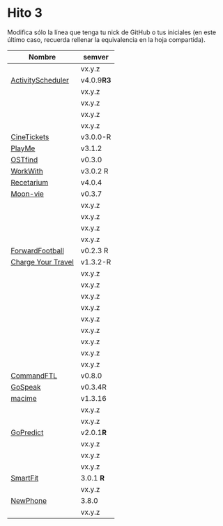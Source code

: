 # Hito 3

Modifica sólo la línea que tenga tu nick de GitHub o tus iniciales (en este
último caso, recuerda rellenar la equivalencia en la hoja compartida).

|                                                       Nombre | semver |
|--------------------------------------------------------------|--------|
|                                   <!-- Enlace de A M A M --> | vx.y.z |
|                       [ActivityScheduler](https://github.com/khawla-k-banydomi/schedulerapi) | v4.0.9**R3**|
|                                   <!-- Enlace de B A F H --> | vx.y.z |
|                            <!-- Enlace de hamadabouhcida --> | vx.y.z |
|                                   <!-- Enlace de 4yacine --> | vx.y.z |
|                                 <!-- Enlace de kevincamp --> | vx.y.z |
|                                [CineTickets](https://github.com/mcarmona99/CineTickets) | v3.0.0-R |
|                [PlayMe](https://github.com/Jumacasni/PlayMe) | v3.1.2 |
|                               [OSTfind](https://github.com/jlgallego99/OSTfind) | v0.3.0 |
|                                    [WorkWith](https://github.com/migueg/CC-Proyecto-21-22) | v3.0.2 R|
|             [Recetarium](https://github.com/jcgq/MII_CC_UGR) | v4.0.4 |
|              [Moon-vie](https://github.com/LCinder/Moon-vie) | v0.3.7 |
|                                       <!-- Enlace de I Z --> | vx.y.z |
|                                       <!-- Enlace de J M --> | vx.y.z |
|                                   <!-- Enlace de K M E S --> | vx.y.z |
|                                       <!-- Enlace de K Z --> | vx.y.z |
|                                  [ForwardFootball](https://github.com/vntr-CC/ForwardFootball) | v0.2.3 R|
|                              [Charge Your Travel](https://github.com/DomingoLopez/Charge-Your-Travel) | v1.3.2-R|
|                               <!-- Enlace de MenaBarrera --> | vx.y.z |
|                                    <!-- Enlace de e89835 --> | vx.y.z |
|                                   <!-- Enlace de Mil4n0r --> | vx.y.z |
|                                     <!-- Enlace de N M D --> | vx.y.z |
|                                       <!-- Enlace de N N --> | vx.y.z |
|                                     <!-- Enlace de O T M --> | vx.y.z |
|                                     <!-- Enlace de O A A --> | vx.y.z |
|                                   <!-- Enlace de P S S L --> | vx.y.z |
|                                   <!-- Enlace de Samius1 --> | vx.y.z |
|          [CommandFTL](https://github.com/Anglepi/CommandFTL) | v0.8.0 |
|             [GoSpeak](https://github.com/opolovynka/GoSpeak) | v0.3.4R |
|              [macime](https://github.com/soyjorgeprg/macime) | v1.3.16|
|                                    <!-- Enlace de jscoba --> | vx.y.z |
|                                  <!-- Enlace de Josalmer --> | vx.y.z |
| [GoPredict](https://github.com/ajalba/gopredict) | v2.0.1**R** |
|                                     <!-- Enlace de S M C --> | vx.y.z |
|                                   <!-- Enlace de saxtonv --> | vx.y.z |
|                                   <!-- Enlace de Nastard --> | vx.y.z |
|       [SmartFit](https://github.com/marcos-toranzo/SmartFit) |  3.0.1 **R** |
|                            <!-- Enlace de carlostorralba --> | vx.y.z |
|              [NewPhone](https://github.com/vtt0001/NewPhone) | 3.8.0 |
|                            <!-- Enlace de ccvaillant1992 --> | vx.y.z |
